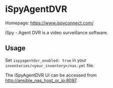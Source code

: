 # iSpyAgentDVR

Homepage: <https://www.ispyconnect.com/>

iSpy - Agent DVR is a video surveillance software.

## Usage

Set `ispyagentdvr_enabled: true` in your `inventories/<your_inventory>/nas.yml` file.

The iSpyAgentDVR UI can be accessed from <http://ansible_nas_host_or_ip:8097>.
